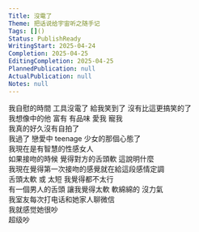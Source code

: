 ```yaml
---    
Title: 沒電了    
Theme: 把话说给宇宙听之随手记    
Tags: []()    
Status: PublishReady    
WritingStart: 2025-04-24    
Completion: 2025-04-25    
EditingCompletion: 2025-04-25    
PlannedPublication: null    
ActualPublication: null    
Notes: null    
---        
```

我自慰的時間 工具沒電了 給我笑到了 沒有比這更搞笑的了        
我想像中的他 富有 有品味 愛我 寵我        
我真的好久沒有自拍了      
我過了 戀愛中 teenage 少女的那個心態了        
我現在是有智慧的性感女人        
如果接吻的時候 覺得對方的舌頭軟 這說明什麼      
我現在覺得第一次接吻的感覺就在給這段感情定調      
舌頭太軟 或 太短 我覺得都不太行        
有一個男人的舌頭 讓我覺得太軟 軟綿綿的 沒力氣        
我室友每次打电话和她家人聊微信      
我就感觉她很吵      
超级吵        
    